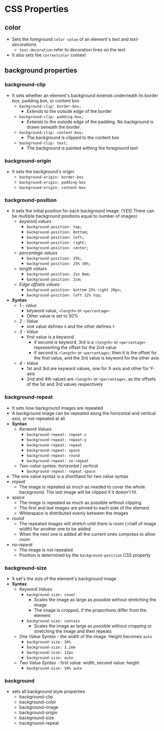 # CSS Properties

## color

- Sets the foreground `color value` of an element's *text* and *text-decorations*
  - `text-decoration` refer to decoration lines on the text
- It also sets the `currentcolor` context

## background properties

### background-clip

- It sets whether an element's background extends underneath its border box, padding box, or content box
  - `background-clip: border-box;`
    - Extends to the outside edge of the border
  - `background-clip: padding-box;`
    - Extends to the outside edge of the padding. No background is drawn beneath the border.
  - `background-clip: content-box;`
    - The background is clipped to the content box
  - `background-clip: text;`
    - The background is painted withing the foreground text

### background-origin

- It sets the background's origin
  - `background-origin: border-box`
  - `background-origin: padding-box`
  - `background-origin: content-box`

### background-position

- It sets the initial position for each background image. (YES! There can be multiple background positions equal to number of images)
  - *keyword values*
    - `background-position: top;`
    - `background-position: bottom;`
    - `background-position: left;`
    - `background-position: right;`
    - `background-position: center;`
  - *percentage values*
    - `background-position: 25%;`
    - `background-position: 25% 30%;`
  - *length values*
    - `background-position: 2in 8em;`
    - `background-position: 2cm;`
  - *Edge offsets values*
    - `background-position: bottom 25% right 20px;`
    - `background-position: left 12% top;`
- **Syntax**
  - *1 - value*
    - keyword value, `<length>` or `<percentage>`
    - Other value is set to 50%
  - *2 - Value*
    - one value defines `X` and the other defines `Y`
  - *3 - Value*
    - first value is a keyword
      - if second is keyword, 3rd is a `<length>` or `<percentage>`  representing the offset for the 2nd value
      - if second is `<length>` or `<percentage>`, then it is the offset for the first value, and the 3rd value is keyword for the other axis
  - *4 - Value*
    - 1st and 3rd are keyword values, one for X-axis and other for Y-axis
    - 2nd and 4th values are `<length>` or `<percentage>`, as the offsets of the 1st and 3rd values respectively

### background-repeat

- It sets how background images are repeated
- A background image can be repeated along the horizontal and vertical axis, or not repeated at all
- **Syntax**
  - *Kerword Values*
    - `background-repeat: repeat-x`
    - `background-repeat: repeat-y`
    - `background-repeat: repeat`
    - `background-repeat: space`
    - `background-repeat: round`
    - `background-repeat: no-repeat`
  - *Two-value syntax: horizontal | vertical*
    - `background-repeat: repeat space`
- The one value syntax is a shorthand for two value syntax
- *repeat*
  - The image is repeated as much as needed to cover the whole background. The last image will be clipped if it doesn't fit.
- *space*
  - The image is repeated as much as possible without clipping
  - The first and last images are pinned to each side of the element
  - Whitespace is distributed evenly between the images
- *round*
  - The repeated images will stretch until there is room (>half of image width) for another one to be added
  - When the next one is added all the current ones compress to allow room
- *no-repeat*
  - The image is not repeated
  - Position is determined by the `background-position` CSS property

### background-size

- It set's the size of the element's background image
- **Syntax**
  - *Keyword Values*
    - `background-size: cover`
      - Scales the image as large as possible without stretching the image
      - The image is cropped, if the proportions differ from the element
    - `background-size: contain`
      - Scales the image as large as possible without cropping or stretching the image and then repeats
  - *One Value Syntax* - the width of the image. Height becomes `auto`
    - `background-size: 50%`
    - `background-size: 3.2em`
    - `background-size: 12px`
    - `background-size: auto`
  - *Two Value Syntax* - first value: width, second value: height
    - `background-size: 50% auto`

### background

- sets all background style properties
  - background-clip
  - background-color
  - background-image
  - background-origin
  - background-size
  - background-repeat
